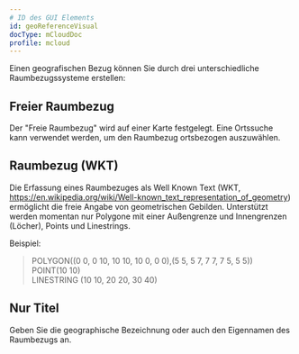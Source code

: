 ```yaml
---
# ID des GUI Elements
id: geoReferenceVisual
docType: mCloudDoc
profile: mcloud
---
```


Einen geografischen Bezug können Sie durch drei unterschiedliche Raumbezugssysteme erstellen:

## Freier Raumbezug
Der "Freie Raumbezug" wird auf einer Karte festgelegt. Eine Ortssuche kann verwendet werden, um den Raumbezug ortsbezogen auszuwählen.

## Raumbezug (WKT)
Die Erfassung eines Raumbezuges als Well Known Text (WKT, https://en.wikipedia.org/wiki/Well-known_text_representation_of_geometry) ermöglicht die freie Angabe von geometrischen Gebilden.
Unterstützt werden momentan nur Polygone mit einer Außengrenze und Innengrenzen (Löcher), Points und Linestrings.

Beispiel:
>  POLYGON((0 0, 0 10, 10 10, 10 0, 0 0),(5 5, 5 7, 7 7, 7 5, 5 5))  
>  POINT(10 10)  
>  LINESTRING (10 10, 20 20, 30 40)  

## Nur Titel
Geben Sie die geographische Bezeichnung oder auch den Eigennamen des Raumbezugs an.
